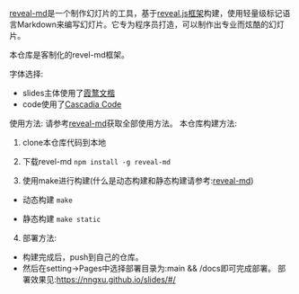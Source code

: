[reveal-md](https://github.com/webpro/reveal-md)是一个制作幻灯片的工具，基于[reveal.js框架](https://revealjs.com/)构建，使用轻量级标记语言Markdown来编写幻灯片。它专为程序员打造，可以制作出专业而炫酷的幻灯片。

本仓库是客制化的revel-md框架。

字体选择:
- slides主体使用了[霞鹜文楷](https://github.com/lxgw/LxgwWenKai)
- code使用了[Cascadia Code](https://github.com/microsoft/cascadia-code)

使用方法:
请参考[reveal-md](https://github.com/webpro/reveal-md)获取全部使用方法。
本仓库构建方法:
1. clone本仓库代码到本地

2. 下载revel-md
`npm install -g reveal-md`

3. 使用make进行构建(什么是动态构建和静态构建请参考:[reveal-md](https://github.com/webpro/reveal-md))
- 动态构建
`make`

- 静态构建
`make static`

4. 部署方法:
- 构建完成后，push到自己的仓库。
- 然后在setting->Pages中选择部署目录为:main && /docs即可完成部署。
部署效果见:https://nngxu.github.io/slides/#/